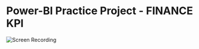 # Power-BI Practice Project - FINANCE KPI 
![Screen Recording](https://github.com/AnnieAnh/A/blob/main/03_Dashboard2.gif)
